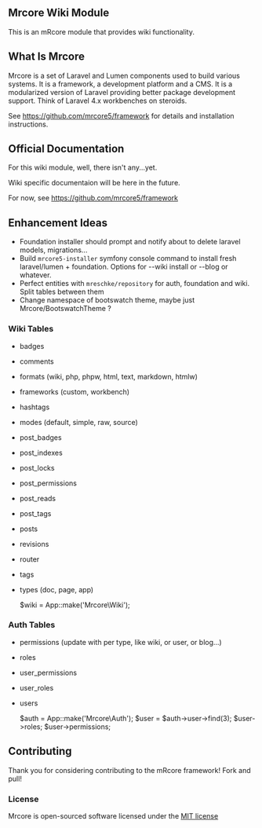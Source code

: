 ## Mrcore Wiki Module

This is an mRcore module that provides wiki functionality.

## What Is Mrcore

Mrcore is a set of Laravel and Lumen components used to build various systems.
It is a framework, a development platform and a CMS.  It is a modularized version of Laravel
providing better package development support.  Think of Laravel 4.x workbenches on steroids.

See https://github.com/mrcore5/framework for details and installation instructions.

## Official Documentation

For this wiki module, well, there isn't any...yet.

Wiki specific documentaion will be here in the future.

For now, see https://github.com/mrcore5/framework






## Enhancement Ideas

* Foundation installer should prompt and notify about to delete laravel models, migrations...
* Build `mrcore5-installer` symfony console command to install fresh laravel/lumen + foundation.  Options for --wiki install or --blog or whatever.
* Perfect entities with `mreschke/repository` for auth, foundation and wiki.  Split tables between them
* Change namespace of bootswatch theme, maybe just Mrcore/BootswatchTheme ?


### Wiki Tables

* badges
* comments
* formats (wiki, php, phpw, html, text, markdown, htmlw)
* frameworks (custom, workbench)
* hashtags
* modes (default, simple, raw, source)
* post_badges
* post_indexes
* post_locks
* post_permissions
* post_reads
* post_tags
* posts
* revisions
* router
* tags
* types (doc, page, app)


	$wiki = App::make('Mrcore\Wiki');


### Auth Tables

* permissions (update with per type, like wiki, or user, or blog...)
* roles
* user_permissions
* user_roles
* users


	$auth = App::make('Mrcore\Auth');
	$user = $auth->user->find(3);
	$user->roles;
	$user->permissions;




## Contributing

Thank you for considering contributing to the mRcore framework!  Fork and pull!

### License

Mrcore is open-sourced software licensed under the [MIT license](http://mreschke.com/license/mit)
